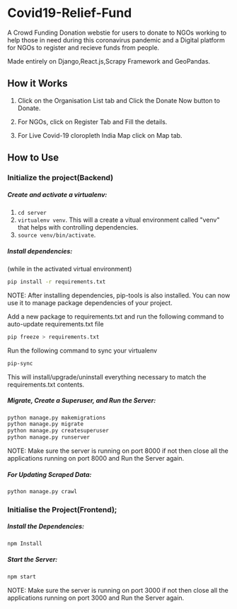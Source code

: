 # Covid19-Relief-Fund
A Crowd Funding Donation webstie for users to donate to NGOs working to help those in need during this coronavirus pandemic and a Digital platform for NGOs to register and recieve funds from people.

Made entirely on Django,React.js,Scrapy Framework and GeoPandas.

## How it Works

1. Click on the Organisation List tab and Click the Donate Now button to Donate.

2. For NGOs, click on Register Tab and Fill the details.

3. For Live Covid-19 cloropleth India Map click on Map tab.

## How to Use

### Initialize the project(Backend)

##### Create and activate a virtualenv:

1. `cd server`
2. `virtualenv venv`. This will a create a vitual environment called "venv" that helps with controlling dependencies.
3. `source venv/bin/activate`. 


##### Install dependencies:

(while in the activated virtual environment)
```bash
pip install -r requirements.txt
```
NOTE: After installing dependencies, pip-tools is also installed. You can now use it to manage package dependencies of your project.

Add a new package to requirements.txt and run the following command to auto-update requirements.txt file
```bash
pip freeze > requirements.txt
```

Run the following command to sync your virtualenv
```bash
pip-sync
```
 This will install/upgrade/uninstall everything necessary to match the requirements.txt contents.

##### Migrate, Create a Superuser, and Run the Server:
```bash
python manage.py makemigrations
python manage.py migrate
python manage.py createsuperuser
python manage.py runserver
```
 NOTE: Make sure the server is running on port 8000 if not then close all the applications running on port 8000 and Run the Server again.
 
##### For Updating Scraped Data:
```bash
python manage.py crawl
```
### Initialise the Project(Frontend);

##### Install the Dependencies:
```bash
npm Install
```

##### Start the Server:
```bash
npm start
```
 NOTE: Make sure the server is running on port 3000 if not then close all the applications running on port 3000 and Run the Server again.
